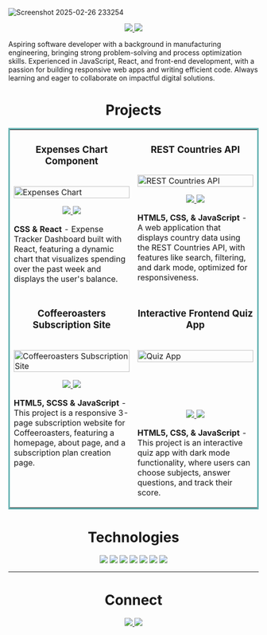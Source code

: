 ![Screenshot 2025-02-26 233254](https://github.com/user-attachments/assets/ca608f0a-95fe-4987-a8dd-384362977018)

<p align="center">
  <a href="https://kumanan.vercel.app/" target="_blank">
    <img src="https://img.shields.io/static/v1?label=|&message=WEBSITE&color=23555f&style=plastic&logo=react&logo-color=white"/>
  </a>
  <a href="https://www.linkedin.com/in/kumanan-eswaran" target="_blank">
    <img src="https://img.shields.io/static/v1?label=|&message=LINKED-IN&color=cdf998&style=plastic&logo=linkedin&logo-color=white"/>
  </a>
</p>

Aspiring software developer with a background in manufacturing engineering, bringing strong problem-solving and process optimization skills. Experienced in JavaScript, React, and front-end development, with a passion for building responsive web apps and writing efficient code. Always learning and eager to collaborate on impactful digital solutions.

<h1 align="center">Projects</h1>
<table bordercolor="#66b2b2">

<tr>
    <td width="50%" valign="top">
      <h3 align="center">Expenses Chart Component</h3>
        <br />
        <a target="_blank" href="https://expense-chart-fm-challenge.netlify.app/">
            <img src="https://i.postimg.cc/Hsf2tX9V/expense-chart-fm-challenge-netlify-app.png" width="100%" alt="Expenses Chart"/>
        </a>
        <br />
        <p align="center">
          
  <a href="https://github.com/KumananEswaran/expenses-chart" target="_blank">
    <img src="https://img.shields.io/static/v1?label=|&message=REPO&color=23555f&style=plastic&logo=github&logo-color=white"/>
  </a>  
  <a href="https://expense-chart-fm-challenge.netlify.app/" target="_blank">
    <img src="https://img.shields.io/static/v1?label=|&message=WEBSITE&color=cdf998&style=plastic&logo=wordpress&logo-color=white"/>
  </a>
      </p>
        <p><strong>CSS & React</strong> - Expense Tracker Dashboard built with React, featuring a dynamic chart that visualizes spending over the past week and displays the user's balance.</p>
    </td>
    <td width="50%" valign="top">
      <h3 align="center">REST Countries API</h3>
        <br />
      <a target="_blank" href="https://country-rest-api-frontendmentor.netlify.app/">
            <img src="https://i.postimg.cc/Y0njr6bk/country-rest-api-frontendmentor-netlify-app-1.png" width="100%"  alt="REST Countries API"/>
        </a>
        <br />
        <p align="center">
          
  <a href="https://github.com/KumananEswaran/rest-countries-api" target="_blank">
    <img src="https://img.shields.io/static/v1?label=|&message=REPO&color=23555f&style=plastic&logo=github&logo-color=white"/>
  </a>
  <a href="https://country-rest-api-frontendmentor.netlify.app/" target="_blank">
    <img src="https://img.shields.io/static/v1?label=|&message=WEBSITE&color=cdf998&style=plastic&logo=wordpress&logo-color=white"/>
  </a>
      </p>
        <p><strong>HTML5, CSS, & JavaScript</strong> - A web application that displays country data using the REST Countries API, with features like search, filtering, and dark mode, optimized for responsiveness.       </p>
    </td>
  </tr>

  <tr>
    <td width="50%" valign="top">
      <h3 align="center">Coffeeroasters Subscription Site</h3>
        <br />
        <a target="_blank" href="https://coffeeroasters-fm-challenge.netlify.app/">
            <img src="https://i.postimg.cc/GpwPcJSv/coffeeroasters-fm-challenge-netlify-app.png" width="100%" alt="Coffeeroasters Subscription Site"/>
        </a>
        <br />
        <p align="center">
          
  <a href="https://github.com/KumananEswaran/coffeeroasters" target="_blank">
    <img src="https://img.shields.io/static/v1?label=|&message=REPO&color=23555f&style=plastic&logo=github&logo-color=white"/>
  </a>  
  <a href="https://coffeeroasters-fm-challenge.netlify.app/" target="_blank">
    <img src="https://img.shields.io/static/v1?label=|&message=WEBSITE&color=cdf998&style=plastic&logo=wordpress&logo-color=white"/>
  </a>
      </p>
        <p><strong>HTML5, SCSS & JavaScript</strong> - This project is a responsive 3-page subscription website for Coffeeroasters, featuring a homepage, about page, and a subscription plan creation page.</p>
    </td>
    <td width="50%" valign="top">
      <h3 align="center">Interactive Frontend Quiz App</h3>
        <br />
      <a target="_blank" href="https://fm-quiz-app.netlify.app/">
            <img src="https://i.postimg.cc/wv8QxK0q/fm-quiz-app-netlify-app.png" width="100%"  alt="Quiz App"/>
        </a>
        <br />
        <br />
        <br />
        <br />
        <br />
        <p align="center">
          
  <a href="https://github.com/KumananEswaran/frontend-quiz-app" target="_blank">
    <img src="https://img.shields.io/static/v1?label=|&message=REPO&color=23555f&style=plastic&logo=github&logo-color=white"/>
  </a>
  <a href="https://fm-quiz-app.netlify.app/" target="_blank">
    <img src="https://img.shields.io/static/v1?label=|&message=WEBSITE&color=cdf998&style=plastic&logo=wordpress&logo-color=white"/>
  </a>
      </p>
        <p><strong>HTML5, CSS, & JavaScript</strong> - This project is an interactive quiz app with dark mode functionality, where users can choose subjects, answer questions, and track their score.</p>
    </td>
  </tr>
</table>


<h1 align="center">Technologies</h1>


<p align="center">
    <img src="https://img.shields.io/static/v1?label=|&message=HTML5&color=23555f&style=plastic&logo=html5"/>
    <img src="https://img.shields.io/static/v1?label=|&message=CSS3&color=285f65&style=plastic&logo=css3"/>
    <img src="https://img.shields.io/static/v1?label=|&message=SASS&color=2b625f&style=plastic&logo=sass"/>
    <img src="https://img.shields.io/static/v1?label=|&message=BOOTSTRAP&color=316c5e&style=plastic&logo=bootstrap"/>
    <img src="https://img.shields.io/static/v1?label=|&message=JAVASCRIPT&color=3c7f5d&style=plastic&logo=javascript"/>
    <img src="https://img.shields.io/static/v1?label=|&message=REACT.JS&color=4a935c&style=plastic&logo=react"/>
    <img src="https://img.shields.io/static/v1?label=|&message=GIT&color=cbb148&style=plastic&logo=git"/>
</p>



---


<h1 align="center">Connect</h1>



<p align="center">
  <a href="https://kumanan.vercel.app/" target="_blank">
    <img src="https://img.shields.io/static/v1?label=|&message=WEBSITE&color=23555f&style=plastic&logo=react&logo-color=white"/>
  </a>
  <a href="https://www.linkedin.com/in/kumanan-eswaran" target="_blank">
    <img src="https://img.shields.io/static/v1?label=|&message=LINKED-IN&color=cdf998&style=plastic&logo=linkedin&logo-color=white"/>
  </a>
</p>
